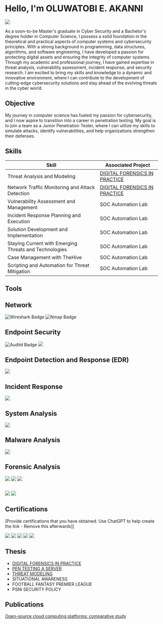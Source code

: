 # Hello, I'm OLUWATOBI E. AKANNI
<a href="https://www.linkedin.com/in/akanni-oluwatobi"><img src="https://img.shields.io/badge/-LinkedIn-0072b1?&style=for-the-badge&logo=linkedin&logoColor=white" /></a>

As a soon-to-be Master's graduate in Cyber Security and a Bachelor's degree holder in Computer Science, I possess a solid foundation in the theoretical and practical aspects of computer systems and cybersecurity principles. With a strong background in programming, data structures, algorithms, and software engineering, I have developed a passion for protecting digital assets and ensuring the integrity of computer systems. Through my academic and professional journey, I have gained expertise in threat analysis, vulnerability assessment, incident response, and security research. I am excited to bring my skills and knowledge to a dynamic and innovative environment, where I can contribute to the development of cutting-edge cybersecurity solutions and stay ahead of the evolving threats in the cyber world.

## Objective

My journey in computer science has fueled my passion for cybersecurity, and I now aspire to transition into a career in penetration testing. My goal is to join a team as a Junior Penetration Tester, where I can utilize my skills to simulate attacks, identify vulnerabilities, and help organizations strengthen their defenses.

## Skills

| Skill                                         | Associated Project         |
|-----------------------------------------------|----------------------------|
| Threat Analysis and Modeling          | <a href="https://github.com/OluwatobiEAkanni/DIGITAL-FORENSICS-IN-PRACTICE/tree/main">DIGITAL FORENSICS IN PRACTICE</a>|
| Network Traffic Monitoring and Attack Detection | <a href="https://github.com/OluwatobiEAkanni/OLUWATOBI-E.-AKANNI/edit/main/README.md"> DIGITAL FORENSICS IN PRACTICE</a>|
| Vulnerability Assessment and Management        | SOC Automation Lab|
| Incident Response Planning and Execution      | SOC Automation Lab|
| Solution Development and Implementation      | SOC Automation Lab|
| Staying Current with Emerging Threats and Technologies      | SOC Automation Lab|
| Case Management with TheHive                  | SOC Automation Lab|
| Scripting and Automation for Threat Mitigation | SOC Automation Lab|

## Tools

## Network
<div>
    <img src="https://img.shields.io/badge/-Wireshark-1679A7?&style=for-the-badge&logo=Wireshark&logoColor=white" alt="Wireshark Badge" />
   <img src="https://img.shields.io/badge/-Suricata-EF3B2D?&style=for-the-badge&logo=Suricata&logoColor=white" alt="Nmap Badge" />
</div>
    
## Endpoint Security 

<div>
  <img src="https://img.shields.io/badge/-Auditd-00A4EF?&style=for-the-badge&logo=Microsoft&logoColor=white" alt="Auditd Badge" />
    <img src="https://img.shields.io/badge/-Sysmon-4B275F?&style=for-the-badge&logo=Velociraptor&logoColor=white" />
</div>

 ##  Endpoint Detection and Response (EDR)
<div>
    <img src="https://img.shields.io/badge/-Elastic Endpoint-00A4EF?&style=for-the-badge&logo=Microsoft&logoColor=white" />
</div>

## Incident Response
<div>
    <img src="https://img.shields.io/badge/-Volatility-00A4EF?&style=for-the-badge&logo=Microsoft&logoColor=white" />
</div>

## System Analysis
<div>
    <img src="https://img.shields.io/badge/-Sysinternals-00A4EF?&style=for-the-badge&logo=Microsoft&logoColor=white" />
</div>

## Malware Analysis
<div>
    <img src="https://img.shields.io/badge/-Burp Suite-00A4EF?&style=for-the-badge&logo=Microsoft&logoColor=white" />
</div>

## Forensic Analysis
<div>
    <img src="https://img.shields.io/badge/-Autopsy-00A4EF?&style=for-the-badge&logo=Microsoft&logoColor=white" />
    <img src="https://img.shields.io/badge/-AccessData FTK Imager-00A4EF?&style=for-the-badge&logo=Microsoft&logoColor=white" />
    <img src="https://img.shields.io/badge/-CaseNotes Professional-00A4EF?&style=for-the-badge&logo=Microsoft&logoColor=white" />
</div>

## 
<div>
    <img src="https://img.shields.io/badge/-ELK Stack (Elasticsearch, Logstash, Kibana)-0078D4?&style=for-the-badge&logo=Microsoft&logoColor=white" />
    <img src="https://img.shields.io/badge/-OSSIM (Open Source SIEM)-000000?&style=for-the-badge&logo=Splunk&logoColor=white" />
</div>

## Certifications
[Provide certifications that you have obtained. Use ChatGPT to help create the link - Remove this afterwards]]
<div>
<img src="https://img.shields.io/badge/-Security%2B-FF0000?&style=for-the-badge&logo=CompTIA&logoColor=white" />
<img src="https://img.shields.io/badge/-Network%2B-007ACC?&style=for-the-badge&logo=CompTIA&logoColor=white" />
<img src="https://img.shields.io/badge/-A%2B-4D4D4D?&style=for-the-badge&logo=CompTIA&logoColor=white" />
<img src="https://img.shields.io/badge/-CDSA-006400?&style=for-the-badge&logoColor=white" />
<img src="https://img.shields.io/badge/-CCD-000080?&style=for-the-badge&logoColor=white" />
</div>

## Thesis
- <a href="https://github.com/OluwatobiEAkanni/DIGITAL-FORENSICS-IN-PRACTICE/tree/main">DIGITAL FORENSICS IN PRACTICE</a>
- <a href=" https://github.com/OluwatobiEAkanni/PEN-TESTING-A-SERVER/blob/main/PENTESTING%20A%20SERVER.pdf"> PEN TESTING A SERVER </a>
- <a href="https://github.com/OluwatobiEAkanni/THREAT-MODELING/tree/main">THREAT MODELING   </a>
- SITUATIONAL AWARENESS
- FOOTBALL FANTASY PREMIER LEAGUE
- PSNI SECURITY POLICY

## Publications
<a href="https://scholar.google.com/citations?user=fqqaI-sAAAAJ&hl=en">Open-source cloud computing platforms: comparative study</a>


